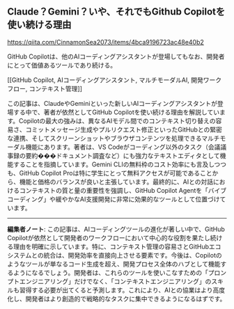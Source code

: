 ## Claude？Gemini？いや、それでもGithub Copilotを使い続ける理由

https://qiita.com/CinnamonSea2073/items/4bca9196723ac48e40b2

GitHub Copilotは、他のAIコーディングアシスタントが登場してもなお、開発者にとって価値あるツールであり続ける。

[[GitHub Copilot, AIコーディングアシスタント, マルチモーダルAI, 開発ワークフロー, コンテキスト管理]]

この記事は、ClaudeやGeminiといった新しいAIコーディングアシスタントが登場する中で、著者が依然としてGitHub Copilotを使い続ける理由を解説しています。Copilotの最大の強みは、異なるAIモデル間でのコンテキスト切り替えの容易さ、コミットメッセージ生成やプルリクエスト修正といったGitHubとの緊密な連携、そしてスクリーンショットやブラウザコンテンツを処理できるマルチモーダル機能にあります。著者は、VS Codeがコーディング以外のタスク（会議議事録の要約���ドキュメント調査など）にも強力なテキストエディタとして機能することを指摘しています。Gemini CLIの無料枠のコスト効率にも言及しつつも、GitHub Copilot Proは特に学生にとって無料アクセスが可能であることから、機能と価格のバランスが良いと主張しています。最終的に、AIとの対話におけるコンテキストの質と量の重要性を強調し、GitHub Copilot Agentを「バイブコーディング」や緩やかなAI支援開発に非常に効果的なツールとして位置づけています。

---

**編集者ノート**: この記事は、AIコーディングツールの進化が著しい中で、GitHub Copilotが依然として開発者のワークフローにおいて中心的な役割を果たし続ける理由を明確に示しています。特に、コンテキスト管理の容易さとGitHubエコシステムとの統合は、開発効率を直接向上させる要素です。今後は、Copilotのようなツールが単なるコード生成を超え、開発プロセス全体のハブとして機能するようになるでしょう。開発者は、これらのツールを使いこなすための「プロンプトエンジニアリング」だけでなく、「コンテキストエンジニアリング」のスキルも習得する必要が出てくると予測します。これにより、AIとの協業はより高度化し、開発者はより創造的で戦略的なタスクに集中できるようになるはずです。